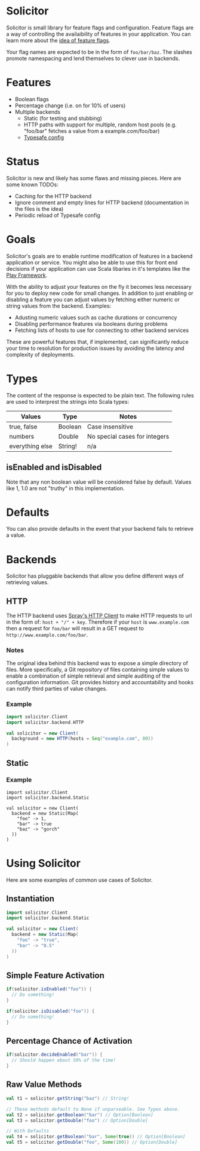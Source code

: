 # Solicitor

Solicitor is small library for feature flags and configuration. Feature flags
are a way of controlling the availaibility of features in your application. You
can learn more about the [idea of feature flags](http://code.flickr.net/2009/12/02/flipping-out/).

Your flag names are expected to be in the form of `foo/bar/baz`. The slashes
promote namespacing and lend themselves to clever use in backends.

# Features

* Boolean flags
* Percentage change (i.e. on for 10% of users)
* Multiple backends
    - Static (for testing and stubbing)
    - HTTP paths with support for multiple, random host pools (e.g. "foo/bar" fetches a value from a example.com/foo/bar)
    - [Typesafe config](https://github.com/typesafehub/config)


# Status

Solicitor is new and likely has some flaws and missing pieces. Here are some
known TODOs:

* Caching for the HTTP backend
* Ignore comment and empty lines for HTTP backend (documentation in the files is the idea)
* Periodic reload of Typesafe config

# Goals

Solicitor's goals are to enable runtime modification of features in a backend
application or service. You might also be able to use this for front end
decisions if your application can use Scala libaries in it's templates like the
[Play Framework](http://www.playframework.com/).

With the ability to adjust your features on the fly it becomes less necessary
for you to deploy new code for small changes. In addition to just enabling or
disabling a feature you can adjust values by fetching either numeric or string
values from the backend.  Examples:

* Adusting numeric values such as cache durations or concurrency
* Disabling performance features via booleans during problems
* Fetching lists of hosts to use for connecting to other backend services

These are powerful features that, if implemented, can significantly reduce
your time to resolution for production issues by avoiding the latency and
complexity of deployments.

# Types

The content of the response is expected to be
plain text. The following rules are used to interprest the strings into Scala types:

Values | Type | Notes
-------|------|------
true, false | Boolean | Case insensitive
numbers | Double | No special cases for integers
everything else | String! | n/a

## isEnabled and isDisabled

Note that any non boolean value will be considered false by default. Values like
1, 1.0 are not "truthy" in this implementation.

# Defaults

You can also provide defaults in the event that your backend fails to retrieve
a value.

# Backends

Solicitor has pluggable backends that allow you define different ways of retrieving
values.

## HTTP

The HTTP backend uses [Spray's HTTP Client](http://spray.io/documentation/spray-can/http-client/)
to make HTTP requests to url in the form of: `host + "/" + key`.
Therefore if your `host` is `www.example.com` then a request for
`foo/bar` will result in a GET request to `http://www.example.com/foo/bar`.

### Notes

The original idea behind this backend was to expose a simple directory of files.
More specifically, a Git repository of files containing simple values to enable
a combination of simple retrieval and simple auditing of the configuration
information. Git provides history and accountability and hooks can notify
third parties of value changes.

### Example

```scala        
import solicitor.Client
import solicitor.backend.HTTP

val solicitor = new Client(
  background = new HTTP(hosts = Seq("example.com", 80))
)
```

## Static

### Example

```
import solicitor.Client
import solicitor.backend.Static

val solicitor = new Client(
  backend = new Static(Map(
    "foo" -> 1,
    "bar" -> true
    "baz" -> "gorch"
  ))
)
```

# Using Solicitor

Here are some examples of common use cases of Solicitor.

## Instantiation 

```scala
import solicitor.Client
import solicitor.backend.Static

val solicitor = new Client(
  backend = new Static(Map(
    "foo" -> "true",
    "bar" -> "0.5"
  ))
)
```

## Simple Feature Activation

```scala
if(solicitor.isEnabled("foo")) {
  // Do something!
}

if(solicitor.isDisabled("foo")) {
  // Do something!
}
```

## Percentage Chance of Activation

```scala
if(solicitor.decideEnabled("bar")) {
  // Should happen about 50% of the time!
}
```

## Raw Value Methods

```scala
val t1 = solicitor.getString("baz") // String!

// These methods default to None if unparseable. See Types above.
val t2 = solicitor.getBoolean("bar") // Option[Boolean]
val t3 = solicitor.getDouble("foo") // Option[Double]

// With Defaults
val t4 = solicitor.getBoolean("bar", Some(true)) // Option[Boolean]
val t5 = solicitor.getDouble("foo", Some(100)) // Option[Double]

```

